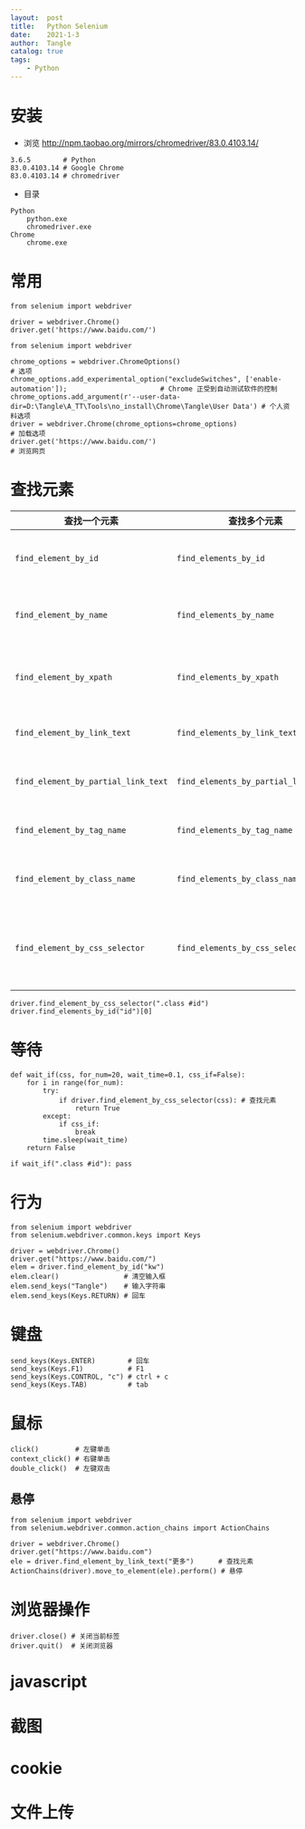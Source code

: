 ```yaml
---
layout:  post
title:   Python Selenium
date:    2021-1-3
author:  Tangle
catalog: true
tags:
    - Python
---
```


# 安装

- 浏览 <http://npm.taobao.org/mirrors/chromedriver/83.0.4103.14/>

```
3.6.5        # Python
83.0.4103.14 # Google Chrome
83.0.4103.14 # chromedriver
```

- 目录

```
Python
    python.exe
    chromedriver.exe
Chrome
    chrome.exe
```

# 常用

```
from selenium import webdriver

driver = webdriver.Chrome()
driver.get('https://www.baidu.com/')
```

```
from selenium import webdriver

chrome_options = webdriver.ChromeOptions()                                                              # 选项
chrome_options.add_experimental_option("excludeSwitches", ['enable-automation']);                       # Chrome 正受到自动测试软件的控制
chrome_options.add_argument(r'--user-data-dir=D:\Tangle\A_TT\Tools\no_install\Chrome\Tangle\User Data') # 个人资料选项
driver = webdriver.Chrome(chrome_options=chrome_options)                                                # 加载选项
driver.get('https://www.baidu.com/')                                                                    # 浏览网页
```

# 查找元素

| 查找一个元素                        | 查找多个元素                         | 作用                    |
| ----------------------------------- | ------------------------------------ | ----------------------- |
| `find_element_by_id`                | `find_elements_by_id`                | 通过元素 id 查找        |
| `find_element_by_name`              | `find_elements_by_name`              | 通过元素 name 查找      |
| `find_element_by_xpath`             | `find_elements_by_xpath`             | 通过 xpath 表达式查找   |
| `find_element_by_link_text`         | `find_elements_by_link_text`         | 通过 text 查找          |
| `find_element_by_partial_link_text` | `find_elements_by_partial_link_text` | 通过部分 text 查找      |
| `find_element_by_tag_name`          | `find_elements_by_tag_name`          | 通过 tag 查找           |
| `find_element_by_class_name`        | `find_elements_by_class_name`        | 通过 class 进行查找     |
| `find_element_by_css_selector`      | `find_elements_by_css_selector`      | 通过 css 选择器进行查找 |

```
driver.find_element_by_css_selector(".class #id")
driver.find_elements_by_id("id")[0]
```

# 等待

```
def wait_if(css, for_num=20, wait_time=0.1, css_if=False):
    for i in range(for_num):
        try:
            if driver.find_element_by_css_selector(css): # 查找元素
                return True
        except:
            if css_if:
                break
        time.sleep(wait_time)
    return False

if wait_if(".class #id"): pass
```

# 行为

```
from selenium import webdriver
from selenium.webdriver.common.keys import Keys

driver = webdriver.Chrome()
driver.get("https://www.baidu.com/")
elem = driver.find_element_by_id("kw")
elem.clear()                # 清空输入框
elem.send_keys("Tangle")    # 输入字符串
elem.send_keys(Keys.RETURN) # 回车
```

# 键盘

```
send_keys(Keys.ENTER)        # 回车
send_keys(Keys.F1)           # F1
send_keys(Keys.CONTROL, "c") # ctrl + c
send_keys(Keys.TAB)          # tab
```

# 鼠标

```
click()         # 左键单击
context_click() # 右键单击
double_click()  # 左键双击
```

## 悬停

```
from selenium import webdriver
from selenium.webdriver.common.action_chains import ActionChains

driver = webdriver.Chrome()
driver.get("https://www.baidu.com")
ele = driver.find_element_by_link_text("更多")      # 查找元素
ActionChains(driver).move_to_element(ele).perform() # 悬停
```

# 浏览器操作

```
driver.close() # 关闭当前标签
driver.quit()  # 关闭浏览器
```

# javascript

# 截图

# cookie

# 文件上传
